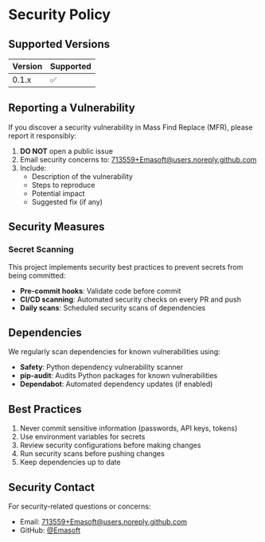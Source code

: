 # Security Policy

## Supported Versions

| Version | Supported          |
| ------- | ------------------ |
| 0.1.x   | :white_check_mark: |

## Reporting a Vulnerability

If you discover a security vulnerability in Mass Find Replace (MFR), please report it responsibly:

1. **DO NOT** open a public issue
2. Email security concerns to: 713559+Emasoft@users.noreply.github.com
3. Include:
   - Description of the vulnerability
   - Steps to reproduce
   - Potential impact
   - Suggested fix (if any)

## Security Measures

### Secret Scanning

This project implements security best practices to prevent secrets from being committed:

- **Pre-commit hooks**: Validate code before commit
- **CI/CD scanning**: Automated security checks on every PR and push
- **Daily scans**: Scheduled security scans of dependencies

## Dependencies

We regularly scan dependencies for known vulnerabilities using:

- **Safety**: Python dependency vulnerability scanner
- **pip-audit**: Audits Python packages for known vulnerabilities
- **Dependabot**: Automated dependency updates (if enabled)

## Best Practices

1. Never commit sensitive information (passwords, API keys, tokens)
2. Use environment variables for secrets
3. Review security configurations before making changes
4. Run security scans before pushing changes
5. Keep dependencies up to date

## Security Contact

For security-related questions or concerns:
- Email: 713559+Emasoft@users.noreply.github.com
- GitHub: [@Emasoft](https://github.com/Emasoft)

